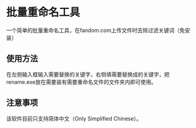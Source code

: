 # 批量重命名工具
一个简单的批量重命名工具，在fandom.com上传文件时去除过滤关键词（免安装）

## 使用方法
在左侧输入框输入需要替换的关键字，右侧填需要替换成的关键字，把rename.exe放在需要装有需要重命名文件的文件夹内即可使用。

## 注意事项
该软件目前只支持简体中文（Only Simplified Chinese）。

